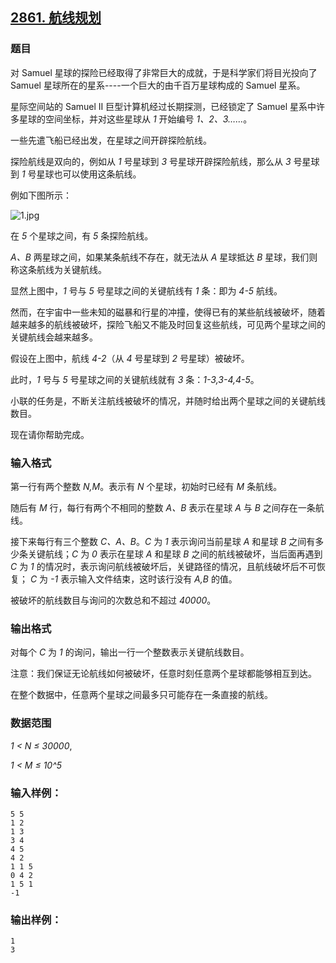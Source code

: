 ## [2861. 航线规划](https://www.acwing.com/problem/content/2864/)

### 题目

对 Samuel 星球的探险已经取得了非常巨大的成就，于是科学家们将目光投向了 Samuel 星球所在的星系----一个巨大的由千百万星球构成的 Samuel 星系。

星际空间站的 Samuel II 巨型计算机经过长期探测，已经锁定了 Samuel 星系中许多星球的空间坐标，并对这些星球从 *1* 开始编号 *1、2、3……*。

一些先遣飞船已经出发，在星球之间开辟探险航线。

探险航线是双向的，例如从 *1* 号星球到 *3* 号星球开辟探险航线，那么从 *3* 号星球到 *1* 号星球也可以使用这条航线。

例如下图所示：

 ![1.jpg](https://cdn.acwing.com/media/article/image/2020/11/20/19_8c02578a2a-1.jpg)

在 *5* 个星球之间，有 *5* 条探险航线。

*A、B* 两星球之间，如果某条航线不存在，就无法从 *A* 星球抵达 *B* 星球，我们则称这条航线为关键航线。

显然上图中，*1* 号与 *5* 号星球之间的关键航线有 *1* 条：即为 *4-5* 航线。

然而，在宇宙中一些未知的磁暴和行星的冲撞，使得已有的某些航线被破坏，随着越来越多的航线被破坏，探险飞船又不能及时回复这些航线，可见两个星球之间的关键航线会越来越多。

假设在上图中，航线 *4-2*（从 *4* 号星球到 *2* 号星球）被破坏。

此时，*1* 号与 *5* 号星球之间的关键航线就有 *3* 条：*1-3,3-4,4-5*。

小联的任务是，不断关注航线被破坏的情况，并随时给出两个星球之间的关键航线数目。

现在请你帮助完成。

### 输入格式

第一行有两个整数 *N,M*。表示有 *N* 个星球，初始时已经有 *M* 条航线。

随后有 *M* 行，每行有两个不相同的整数 *A、B* 表示在星球 *A* 与 *B* 之间存在一条航线。

接下来每行有三个整数 *C、A、B*。*C* 为 *1* 表示询问当前星球 *A* 和星球 *B* 之间有多少条关键航线；*C* 为 *0* 表示在星球 *A* 和星球 *B* 之间的航线被破坏，当后面再遇到 *C* 为 *1* 的情况时，表示询问航线被破坏后，关键路径的情况，且航线破坏后不可恢复； *C* 为 *-1* 表示输入文件结束，这时该行没有 *A,B* 的值。

被破坏的航线数目与询问的次数总和不超过 *40000*。

### 输出格式

对每个 *C* 为 *1* 的询问，输出一行一个整数表示关键航线数目。

注意：我们保证无论航线如何被破坏，任意时刻任意两个星球都能够相互到达。

在整个数据中，任意两个星球之间最多只可能存在一条直接的航线。

### 数据范围

*1 < N ≤ 30000*,

*1 < M ≤ 10^5*

### 输入样例：

```
5 5
1 2
1 3
3 4
4 5
4 2
1 1 5
0 4 2
1 5 1
-1
```

### 输出样例：

```
1
3
```
